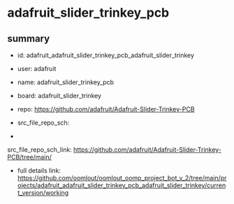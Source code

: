 # adafruit_slider_trinkey_pcb
 
## summary 
* id: adafruit_adafruit_slider_trinkey_pcb_adafruit_slider_trinkey
* user: adafruit
* name: adafruit_slider_trinkey_pcb
* board: adafruit_slider_trinkey
* repo: https://github.com/adafruit/Adafruit-Slider-Trinkey-PCB



* src_file_repo_sch: 
*
 src_file_repo_sch_link: https://github.com/adafruit/Adafruit-Slider-Trinkey-PCB/tree/main/
* full details link: https://github.com/oomlout/oomlout_oomp_project_bot_v_2/tree/main/projects/adafruit_adafruit_slider_trinkey_pcb_adafruit_slider_trinkey/current_version/working  






